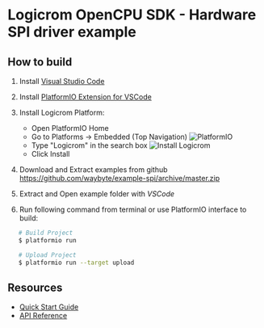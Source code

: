 # Logicrom OpenCPU SDK - Hardware SPI driver example

## How to build

1. Install [Visual Studio Code](https://code.visualstudio.com/)
2. Install [PlatformIO Extension for VSCode](https://platformio.org/platformio-ide)
3. Install Logicrom Platform:

   * Open PlatformIO Home
   * Go to Platforms -> Embedded (Top Navigation)
   ![PlatformIO](https://docs.logicrom.com/en/latest/_images/platformio-ide-embedded-menu.png)
   * Type "Logicrom" in the search box
   ![Install Logicrom](https://docs.logicrom.com/en/latest/_images/platformio-ide-logicrom-search.png)
   * Click Install

4. Download and Extract examples from github https://github.com/waybyte/example-spi/archive/master.zip
5. Extract and Open example folder with *VSCode*
6. Run following command from terminal or use PlatformIO interface to build:

```bash
   # Build Project
   $ platformio run

   # Upload Project
   $ platformio run --target upload
```


## Resources

* [Quick Start Guide](https://docs.logicrom.com/en/latest/book/quick_start.html)
* [API Reference](https://docs.logicrom.com/)
